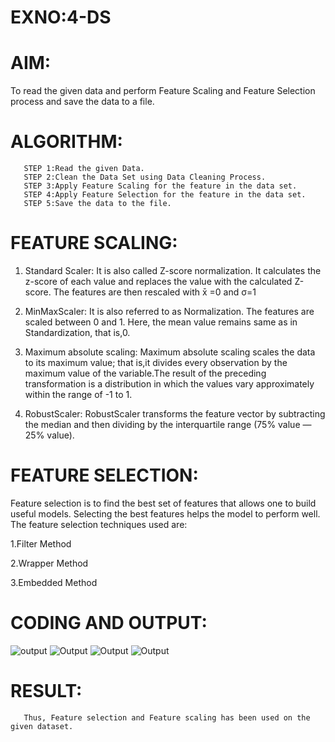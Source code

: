 # EXNO:4-DS
# AIM:
To read the given data and perform Feature Scaling and Feature Selection process and save the
data to a file.

# ALGORITHM:
       STEP 1:Read the given Data.
       STEP 2:Clean the Data Set using Data Cleaning Process.
       STEP 3:Apply Feature Scaling for the feature in the data set.
       STEP 4:Apply Feature Selection for the feature in the data set.
       STEP 5:Save the data to the file.

# FEATURE SCALING:
1. Standard Scaler: It is also called Z-score normalization. It calculates the z-score of each value and replaces the value with the calculated Z-score. The features are then rescaled with x̄ =0 and σ=1

2. MinMaxScaler: It is also referred to as Normalization. The features are scaled between 0 and 1. Here, the mean value remains same as in Standardization, that is,0.

3. Maximum absolute scaling: Maximum absolute scaling scales the data to its maximum value; that is,it divides every observation by the maximum value of the variable.The result of the preceding transformation is a distribution in which the values vary approximately within the range of -1 to 1.

4. RobustScaler: RobustScaler transforms the feature vector by subtracting the median and then dividing by the interquartile range (75% value — 25% value).

# FEATURE SELECTION:
Feature selection is to find the best set of features that allows one to build useful models. Selecting the best features helps the model to perform well.
The feature selection techniques used are:

1.Filter Method

2.Wrapper Method

3.Embedded Method

# CODING AND OUTPUT:
       
![output](<DS-4.ipynb - Colab_page-0001.jpg>)
![Output](<DS-4.ipynb - Colab_page-0002.jpg>) 
![Output](<DS-4.ipynb - Colab_page-0003.jpg>) 
![Output](<DS-4.ipynb - Colab_page-0004.jpg>)
# RESULT:
       Thus, Feature selection and Feature scaling has been used on the given dataset.
